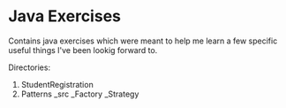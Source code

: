 # Java Exercises

Contains java exercises which were meant to help me learn a few specific useful things I've been lookig forward to.

Directories:

1. StudentRegistration
2. Patterns
   _src
    _Factory
    _Strategy
